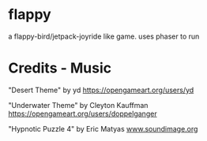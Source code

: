 flappy
=============

a flappy-bird/jetpack-joyride like game. uses phaser to run


Credits - Music
=============
"Desert Theme" by yd
https://opengameart.org/users/yd

"Underwater Theme" by Cleyton Kauffman
https://opengameart.org/users/doppelganger

"Hypnotic Puzzle 4" by Eric Matyas
www.soundimage.org
